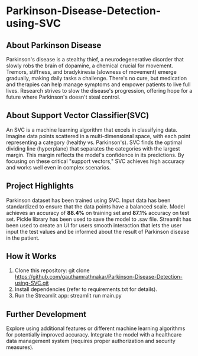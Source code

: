 # Parkinson-Disease-Detection-using-SVC
## About Parkinson Disease
Parkinson's disease is a stealthy thief, a neurodegenerative disorder that slowly robs the brain of dopamine, a chemical crucial for movement. Tremors, stiffness, and bradykinesia (slowness of movement) emerge gradually, making daily tasks a challenge. There's no cure, but medication and therapies can help manage symptoms and empower patients to live full lives. Research strives to slow the disease's progression, offering hope for a future where Parkinson's doesn't steal control.

## About Support Vector Classifier(SVC)
An SVC is a machine learning algorithm that excels in classifying data. Imagine data points scattered in a multi-dimensional space, with each point representing a category (healthy vs. Parkinson's). SVC finds the optimal dividing line (hyperplane) that separates the categories with the largest margin. This margin reflects the model's confidence in its predictions. By focusing on these critical "support vectors," SVC achieves high accuracy and works well even in complex scenarios.

## Project Highlights
Parkinson dataset has been trained using SVC. Input data has been standardized to ensure that the data points have a balanced scale. Model achieves an accuracy of **88.4%** on training set and **87.1%** accuracy on test set.
Pickle library has been used to save the model to .sav file. Streamlit has been used to create an UI for users smooth interaction that lets the user input the test values and be informed about the result of Parkinson disease in the patient.

## How it Works
1. Clone this repository: git clone https://github.com/gauthamrathnakar/Parkinson-Disease-Detection-using-SVC.git
2. Install dependencies (refer to requirements.txt for details).
3. Run the Streamlit app: streamlit run main.py

## Further Development

Explore using additional features or different machine learning algorithms for potentially improved accuracy.
Integrate the model with a healthcare data management system (requires proper authorization and security measures).
